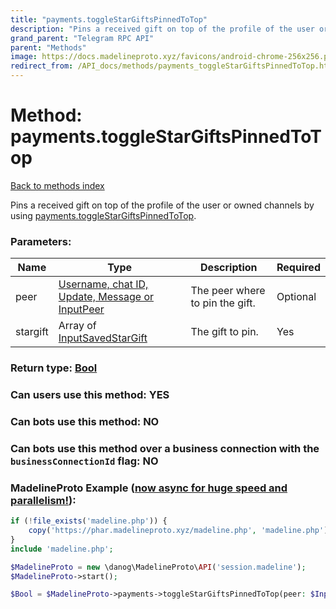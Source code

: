 ```yaml
---
title: "payments.toggleStarGiftsPinnedToTop"
description: "Pins a received gift on top of the profile of the user or owned channels by using [payments.toggleStarGiftsPinnedToTop](../methods/payments.toggleStarGiftsPinnedToTop.html)."
grand_parent: "Telegram RPC API"
parent: "Methods"
image: https://docs.madelineproto.xyz/favicons/android-chrome-256x256.png
redirect_from: /API_docs/methods/payments_toggleStarGiftsPinnedToTop.html
---
```

# Method: payments.toggleStarGiftsPinnedToTop
[Back to methods index](index.html)



Pins a received gift on top of the profile of the user or owned channels by using [payments.toggleStarGiftsPinnedToTop](../methods/payments.toggleStarGiftsPinnedToTop.html).

### Parameters:

| Name     |    Type       | Description | Required |
|----------|---------------|-------------|----------|
|peer|[Username, chat ID, Update, Message or InputPeer](/API_docs/types/InputPeer.html) | The peer where to pin the gift. | Optional|
|stargift|Array of [InputSavedStarGift](/API_docs/types/InputSavedStarGift.html) | The gift to pin. | Yes|


### Return type: [Bool](/API_docs/types/Bool.html)

### Can users use this method: **YES**


### Can bots use this method: **NO**


### Can bots use this method over a business connection with the `businessConnectionId` flag: **NO**


### MadelineProto Example ([now async for huge speed and parallelism!](https://docs.madelineproto.xyz/docs/ASYNC.html)):


```php
if (!file_exists('madeline.php')) {
    copy('https://phar.madelineproto.xyz/madeline.php', 'madeline.php');
}
include 'madeline.php';

$MadelineProto = new \danog\MadelineProto\API('session.madeline');
$MadelineProto->start();

$Bool = $MadelineProto->payments->toggleStarGiftsPinnedToTop(peer: $InputPeer, stargift: [$InputSavedStarGift, $InputSavedStarGift], );
```

